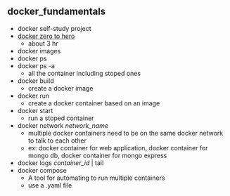 ## docker_fundamentals
* docker self-study project
* [docker zero to hero](https://www.youtube.com/watch?v=3c-iBn73dDE)
  * about 3 hr
* docker images
* docker ps
* docker ps -a
  * all the container including stoped ones
* docker build
  * create a docker image
* docker run
  * create a docker container based on an image
* docker start
  * run a stoped container
* docker network *network_name*
  * multiple docker containers need to be on the same docker network to talk to each other
  * ex: docker container for web application, docker container for mongo db, docker container for mongo express
* docker logs *container_id* | tail
* docker compose
  * A tool for automating to run multiple containers
  * use a .yaml file
  
